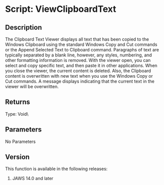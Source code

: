 # Script: ViewClipboardText

## Description

The Clipboard Text Viewer displays all text that has been copied to the
Windows Clipboard using the standard Windows Copy and Cut commands or
the Append Selected Text to Clipboard command. Paragraphs of text are
typically separated by a blank line, however, any styles, numbering, and
other formatting information is removed. With the viewer open, you can
select and copy specific text, and then paste it in other applications.
When you close the viewer, the current content is deleted. Also, the
Clipboard content is overwritten with new text when you use the Windows
Copy or Cut commands. A message displays indicating that the current
text in the viewer will be overwritten.

## Returns

Type: Void\

## Parameters

No Parameters

## Version

This function is available in the following releases:

1.  JAWS 14.0 and later

